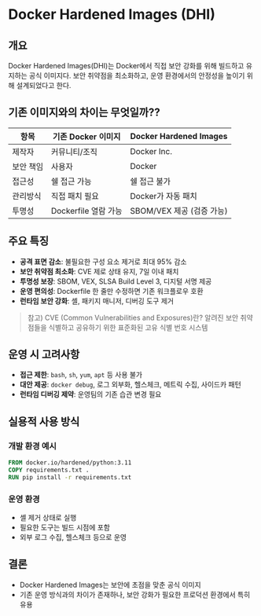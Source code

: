 # Docker Hardened Images (DHI)

## 개요
Docker Hardened Images(DHI)는 Docker에서 직접 보안 강화를 위해 빌드하고 유지하는 공식 이미지다.
보안 취약점을 최소화하고, 운영 환경에서의 안정성을 높이기 위해 설계되었다고 한다.

## 기존 이미지와의 차이는 무엇일까??
| 항목 | 기존 Docker 이미지 | Docker Hardened Images |
|------|---------------------|------------------------|
| 제작자 | 커뮤니티/조직 | Docker Inc. |
| 보안 책임 | 사용자 | Docker |
| 접근성 | 쉘 접근 가능 | 쉘 접근 불가 |
| 관리방식 | 직접 패치 필요 | Docker가 자동 패치 |
| 투명성 | Dockerfile 열람 가능 | SBOM/VEX 제공 (검증 가능) |

## 주요 특징

- **공격 표면 감소**: 불필요한 구성 요소 제거로 최대 95% 감소
- **보안 취약점 최소화**: CVE 제로 상태 유지, 7일 이내 패치
- **투명성 보장**: SBOM, VEX, SLSA Build Level 3, 디지털 서명 제공
- **운영 편의성**: Dockerfile 한 줄만 수정하면 기존 워크플로우 호환
- **런타임 보안 강화**: 셸, 패키지 매니저, 디버깅 도구 제거

> 참고) CVE (Common Vulnerabilities and Exposures)란? 
> 알려진 보안 취약점들을 식별하고 공유하기 위한 표준화된 고유 식별 번호 시스템

## 운영 시 고려사항

- **접근 제한**: `bash`, `sh`, `yum`, `apt` 등 사용 불가
- **대안 제공**: `docker debug`, 로그 외부화, 헬스체크, 메트릭 수집, 사이드카 패턴
- **런타임 디버깅 제약**: 운영팀의 기존 습관 변경 필요

## 실용적 사용 방식

### 개발 환경 예시

```dockerfile
FROM docker.io/hardened/python:3.11
COPY requirements.txt .
RUN pip install -r requirements.txt
```

### 운영 환경
- 셸 제거 상태로 실행
- 필요한 도구는 빌드 시점에 포함
- 외부 로그 수집, 헬스체크 등으로 운영

## 결론
- Docker Hardened Images는 보안에 초점을 맞춘 공식 이미지
- 기존 운영 방식과의 차이가 존재하나, 보안 강화가 필요한 프로덕션 환경에서 특히 유용